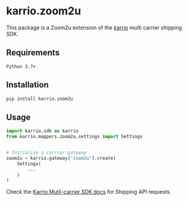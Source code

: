 
# karrio.zoom2u

This package is a Zoom2u extension of the [karrio](https://pypi.org/project/karrio) multi carrier shipping SDK.

## Requirements

`Python 3.7+`

## Installation

```bash
pip install karrio.zoom2u
```

## Usage

```python
import karrio.sdk as karrio
from karrio.mappers.zoom2u.settings import Settings


# Initialize a carrier gateway
zoom2u = karrio.gateway["zoom2u"].create(
    Settings(
        ...
    )
)
```

Check the [Karrio Mutli-carrier SDK docs](https://docs.karrio.io) for Shipping API requests
